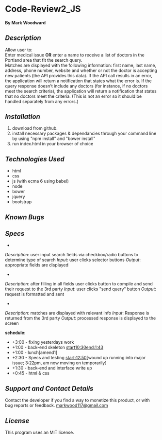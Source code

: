 # **Code-Review2_JS**
#### By Mark Woodward

## _Description_
Allow user to:  
Enter medical issue **OR**
enter a name to receive a list of doctors in the Portland area that fit the search query.  
Matches are displayed with the following information: first name, last name, address, phone number, website and whether or not the doctor is accepting new patients (the API provides this data).
If the API call results in an error, the application will return a notification that states what the error is.
If the query response doesn't include any doctors (for instance, if no doctors meet the search criteria), the application will return a notification that states that no doctors meet the criteria. (This is not an error so it should be handled separately from any errors.)

## _Installation_
1. download from github.
2. install necessary packages & dependancies through your command line by using "npm install" and "bower install"
3. run index.html in your browser of choice

## _Technologies Used_
* html
* css
* js (with ecma 6 using babel)
* node
* bower
* jquery
* bootstrap

## _Known Bugs_

## _Specs_
*  
_Description_: user input search fields via checkbox/radio buttons to determine type of search
_Input_:  user clicks selector buttons
_Output_: appropriate fields are displayed

*  
_Description_:  after filling in all fields user clicks button to compile and send their request to the 3rd party
_Input_:  user clicks "send query" button
_Output_: request is formatted and sent

*  
_Description_:  matches are displayed with relevant info
_Input_:  Response is returned from the 3rd party
_Output_: processed response is displayed to the screen

**schedule:**  

* +3:00 - fixing yesterdays work
* +1:00 - back-end skeleton <start10:30><end:1:43>
* +1:00 - lunch[amend1]
* +2:30 - Specs and testing  <start:12:50>[wound up running into major issue; 3:22pm, am now moving on temporarily]
* +1:30 - back-end and interface write up
* +0:45 - html & css

## _Support and Contact Details_   
Contact the developer if you find a way to monetize this product, or with bug reports or feedback. <markwood117@gmail.com>  

## _License_
This program uses an MIT license.
